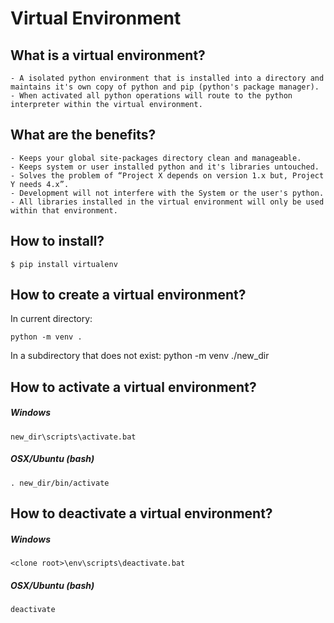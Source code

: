 Virtual Environment
========================================

## What is a virtual environment?
    - A isolated python environment that is installed into a directory and maintains it's own copy of python and pip (python's package manager).
    - When activated all python operations will route to the python interpreter within the virtual environment.

## What are the benefits?
    - Keeps your global site-packages directory clean and manageable.
    - Keeps system or user installed python and it's libraries untouched.
    - Solves the problem of “Project X depends on version 1.x but, Project Y needs 4.x”.
    - Development will not interfere with the System or the user's python. 
    - All libraries installed in the virtual environment will only be used within that environment.

## How to install?

    $ pip install virtualenv

## How to create a virtual environment?
In current directory:
    
    python -m venv .

In a subdirectory that does not exist:
    python -m venv ./new_dir

## How to activate a virtual environment?
##### Windows
```BatchFile
new_dir\scripts\activate.bat
```
##### OSX/Ubuntu (bash)
```Shell
. new_dir/bin/activate
```
## How to deactivate a virtual environment?
##### Windows
```BatchFile
<clone root>\env\scripts\deactivate.bat
```
##### OSX/Ubuntu (bash)
```Shell
deactivate
```